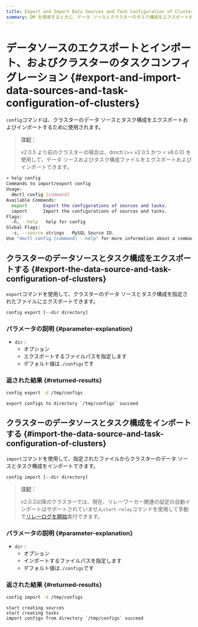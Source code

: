 ```yaml
---
title: Export and Import Data Sources and Task Configuration of Clusters
summary: DM を使用するときに、データ ソースとクラスターのタスク構成をエクスポートおよびインポートする方法を学習します。
---
```


# データソースのエクスポートとインポート、およびクラスターのタスクコンフィグレーション {#export-and-import-data-sources-and-task-configuration-of-clusters}

`config`コマンドは、クラスターのデータ ソースとタスク構成をエクスポートおよびインポートするために使用されます。

> **注記：**
>
> v2.0.5 より前のクラスターの場合は、dmctl (&gt;= v2.0.5 かつ &lt; v8.0.0) を使用して、データ ソースおよびタスク構成ファイルをエクスポートおよびインポートできます。

```bash
» help config
Commands to import/export config
Usage:
  dmctl config [command]
Available Commands:
  export      Export the configurations of sources and tasks.
  import      Import the configurations of sources and tasks.
Flags:
  -h, --help   help for config
Global Flags:
  -s, --source strings   MySQL Source ID.
Use "dmctl config [command] --help" for more information about a command.
```

## クラスターのデータソースとタスク構成をエクスポートする {#export-the-data-source-and-task-configuration-of-clusters}

`export`コマンドを使用して、クラスターのデータ ソースとタスク構成を指定されたファイルにエクスポートできます。

```bash
config export [--dir directory]
```

### パラメータの説明 {#parameter-explanation}

-   `dir` :
    -   オプション
    -   エクスポートするファイルパスを指定します
    -   デフォルト値は`./configs`です

### 返された結果 {#returned-results}

```bash
config export -d /tmp/configs
```

    export configs to directory `/tmp/configs` succeed

## クラスターのデータソースとタスク構成をインポートする {#import-the-data-source-and-task-configuration-of-clusters}

`import`コマンドを使用して、指定されたファイルからクラスターのデータ ソースとタスク構成をインポートできます。

```bash
config import [--dir directory]
```

> **注記：**
>
> v2.0.2以降のクラスターでは、現在、リレーワーカー関連の設定の自動インポートはサポートされていません`start-relay`コマンドを使用して手動で[リレーログを開始](/dm/relay-log.md#enable-and-disable-relay-log)実行できます。

### パラメータの説明 {#parameter-explanation}

-   `dir` :
    -   オプション
    -   インポートするファイルパスを指定します
    -   デフォルト値は`./configs`です

### 返された結果 {#returned-results}

```bash
config import -d /tmp/configs
```

    start creating sources
    start creating tasks
    import configs from directory `/tmp/configs` succeed
